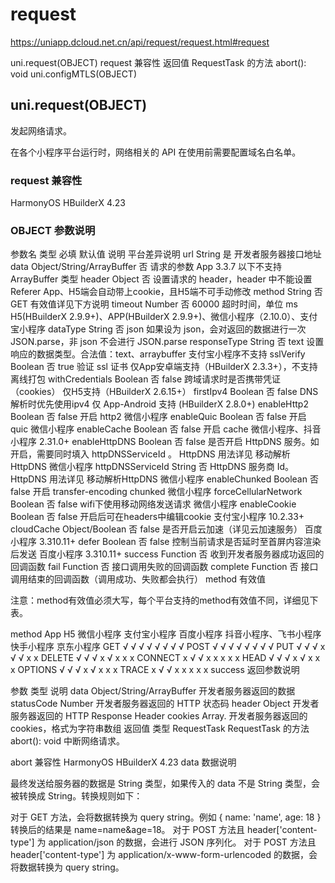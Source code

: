 # request
https://uniapp.dcloud.net.cn/api/request/request.html#request


uni.request(OBJECT)
  request 兼容性
  返回值
    RequestTask 的方法
    abort(): void
uni.configMTLS(OBJECT)


## uni.request(OBJECT)
发起网络请求。

在各个小程序平台运行时，网络相关的 API 在使用前需要配置域名白名单。

### request 兼容性
HarmonyOS
HBuilderX 4.23

### OBJECT 参数说明

参数名	类型	必填	默认值	说明	平台差异说明
url	String	是		开发者服务器接口地址
data	Object/String/ArrayBuffer	否		请求的参数	App 3.3.7 以下不支持 ArrayBuffer 类型
header	Object	否		设置请求的 header，header 中不能设置 Referer	App、H5端会自动带上cookie，且H5端不可手动修改
method	String	否	GET	有效值详见下方说明
timeout	Number	否	60000	超时时间，单位 ms	H5(HBuilderX 2.9.9+)、APP(HBuilderX 2.9.9+)、微信小程序（2.10.0）、支付宝小程序
dataType	String	否	json	如果设为 json，会对返回的数据进行一次 JSON.parse，非 json 不会进行 JSON.parse
responseType	String	否	text	设置响应的数据类型。合法值：text、arraybuffer	支付宝小程序不支持
sslVerify	Boolean	否	true	验证 ssl 证书	仅App安卓端支持（HBuilderX 2.3.3+），不支持离线打包
withCredentials	Boolean	否	false	跨域请求时是否携带凭证（cookies）	仅H5支持（HBuilderX 2.6.15+）
firstIpv4	Boolean	否	false	DNS解析时优先使用ipv4	仅 App-Android 支持 (HBuilderX 2.8.0+)
enableHttp2	Boolean	否	false	开启 http2	微信小程序
enableQuic	Boolean	否	false	开启 quic	微信小程序
enableCache	Boolean	否	false	开启 cache	微信小程序、抖音小程序 2.31.0+
enableHttpDNS	Boolean	否	false	是否开启 HttpDNS 服务。如开启，需要同时填入 httpDNSServiceId 。 HttpDNS 用法详见 移动解析HttpDNS	微信小程序
httpDNSServiceId	String	否		HttpDNS 服务商 Id。 HttpDNS 用法详见 移动解析HttpDNS	微信小程序
enableChunked	Boolean	否	false	开启 transfer-encoding chunked	微信小程序
forceCellularNetwork	Boolean	否	false	wifi下使用移动网络发送请求	微信小程序
enableCookie	Boolean	否	false	开启后可在headers中编辑cookie	支付宝小程序 10.2.33+
cloudCache	Object/Boolean	否	false	是否开启云加速（详见云加速服务）	百度小程序 3.310.11+
defer	Boolean	否	false	控制当前请求是否延时至首屏内容渲染后发送	百度小程序 3.310.11+
success	Function	否		收到开发者服务器成功返回的回调函数
fail	Function	否		接口调用失败的回调函数
complete	Function	否		接口调用结束的回调函数（调用成功、失败都会执行）
method 有效值

注意：method有效值必须大写，每个平台支持的method有效值不同，详细见下表。

method	App	H5	微信小程序	支付宝小程序	百度小程序	抖音小程序、飞书小程序	快手小程序	京东小程序
GET	√	√	√	√	√	√	√	√
POST	√	√	√	√	√	√	√	√
PUT	√	√	√	x	√	√	x	x
DELETE	√	√	√	x	√	x	x	x
CONNECT	x	√	√	x	x	x	x	x
HEAD	√	√	√	x	√	x	x	x
OPTIONS	√	√	√	x	√	x	x	x
TRACE	x	√	√	x	x	x	x	x
success 返回参数说明

参数	类型	说明
data	Object/String/ArrayBuffer	开发者服务器返回的数据
statusCode	Number	开发者服务器返回的 HTTP 状态码
header	Object	开发者服务器返回的 HTTP Response Header
cookies	Array.<string>	开发者服务器返回的 cookies，格式为字符串数组
返回值
类型
RequestTask
RequestTask 的方法
abort(): void
中断网络请求。

abort 兼容性
HarmonyOS
HBuilderX 4.23
data 数据说明

最终发送给服务器的数据是 String 类型，如果传入的 data 不是 String 类型，会被转换成 String。转换规则如下：

对于 GET 方法，会将数据转换为 query string。例如 { name: 'name', age: 18 } 转换后的结果是 name=name&age=18。
对于 POST 方法且 header['content-type'] 为 application/json 的数据，会进行 JSON 序列化。
对于 POST 方法且 header['content-type'] 为 application/x-www-form-urlencoded 的数据，会将数据转换为 query string。
